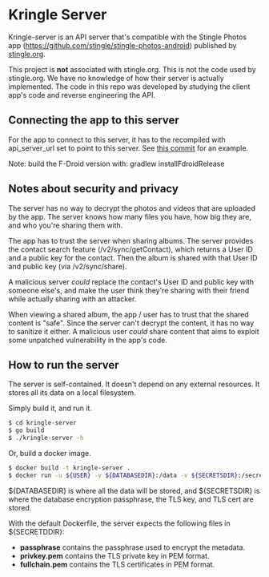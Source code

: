 # Kringle Server

Kringle-server is an API server that's compatible with the Stingle Photos app
(https://github.com/stingle/stingle-photos-android) published by [stingle.org](https://stingle.org).

This project is **not** associated with stingle.org. This is not the code used
by stingle.org. We have no knowledge of how their server is actually implemented.
The code in this repo was developed by studying the client app's code and
reverse engineering the API.

## Connecting the app to this server

For the app to connect to this server, it has to the recompiled with api_server_url
set to point to this server.
See [this commit](https://github.com/rthellend/stingle-photos-android/commit/c6758758513f7b9d3cdf755085e4b57945f2494f) for an example.

Note: build the F-Droid version with: gradlew installFdroidRelease

## Notes about security and privacy

The server has no way to decrypt the photos and videos that are uploaded by
the app. The server knows how many files you have, how big they are, and who
you're sharing them with.

The app has to trust the server when sharing albums. The server provides
the contact search feature (/v2/sync/getContact), which returns a User ID and 
a public key for the contact. Then the album is shared with that User ID and
public key (via /v2/sync/share).

A malicious server _could_ replace the contact's User ID and public key with
someone else's, and make the user think they're sharing with their friend while
actually sharing with an attacker.

When viewing a shared album, the app / user has to trust that the shared content is
"safe". Since the server can't decrypt the content, it has no way to sanitize it
either. A malicious user _could_ share content that aims to exploit some unpatched
vulnerability in the app's code.

## How to run the server

The server is self-contained. It doesn't depend on any external resources. It
stores all its data on a local filesystem.

Simply build it, and run it.

```bash
$ cd kringle-server
$ go build
$ ./kringle-server -h
```

Or, build a docker image.

```bash
$ docker build -t kringle-server .
$ docker run -u ${USER} -v ${DATABASEDIR}:/data -v ${SECRETSDIR}:/secrets:ro kringle-server
```
${DATABASEDIR} is where all the data will be stored, and ${SECRETSDIR} is where the
database encryption passphrase, the TLS key, and TLS cert are stored.

With the default Dockerfile, the server expects the following files in ${SECRETDDIR}:

- **passphrase** contains the passphrase used to encrypt the metadata.
- **privkey.pem** contains the TLS private key in PEM format.
- **fullchain.pem** contains the TLS certificates in PEM format.

